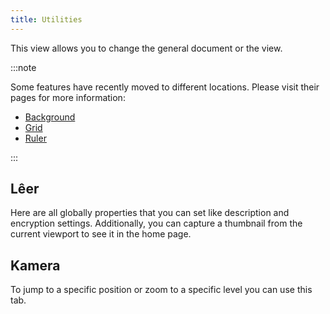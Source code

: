 ```yaml
---
title: Utilities
---
```


This view allows you to change the general document or the view.

:::note

Some features have recently moved to different locations. Please visit their pages for more information:

- [Background](/docs/v2/background)
- [Grid](/docs/v2/tools/grid)
- [Ruler](/docs/v2/tools/ruler)

:::

## Lêer

Here are all globally properties that you can set like description and encryption settings.
Additionally, you can capture a thumbnail from the current viewport to see it in the home page.

## Kamera

To jump to a specific position or zoom to a specific level you can use this tab.
